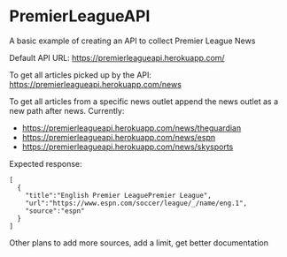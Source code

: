 # PremierLeagueAPI
A basic example of creating an API to collect Premier League News

Default API URL: https://premierleagueapi.herokuapp.com/

To get all articles picked up by the API: https://premierleagueapi.herokuapp.com/news

To get all articles from a specific news outlet append the news outlet as a new path after news.
Currently:
- https://premierleagueapi.herokuapp.com/news/theguardian
- https://premierleagueapi.herokuapp.com/news/espn
- https://premierleagueapi.herokuapp.com/news/skysports

Expected response:

    [
      {
        "title":"English Premier LeaguePremier League",
        "url":"https://www.espn.com/soccer/league/_/name/eng.1",
        "source":"espn"
      }
    ]


Other plans to add more sources, add a limit, get better documentation
